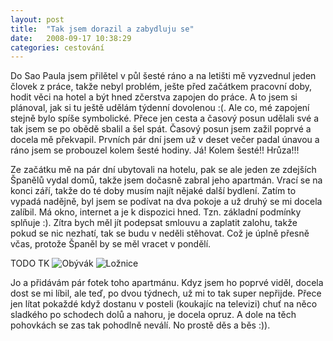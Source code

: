 ```yaml
---
layout: post
title:  "Tak jsem dorazil a zabydluju se"
date:   2008-09-17 10:38:29
categories: cestování
---
```


Do Sao Paula jsem přilětel v půl šesté ráno a na letišti mě vyzvednul jeden človek z práce, takže nebyl problém, ješte před začátkem pracovní doby, hodit věci na hotel a být hned zčerstva zapojen do práce. A to jsem si plánoval, jak si tu ještě udělám týdenní dovolenou :(. Ale co, mé zapojení stejně bylo spíše symbolické. Přece jen cesta a časový posun udělali své a tak jsem se po obědě sbalil a šel spát. Časový posun jsem zažil poprvé a docela mě překvapil. Prvních pár dní jsem už v deset večer padal únavou a ráno jsem se probouzel kolem šesté hodiny. Já! Kolem šesté!! Hrůza!!!

Ze začátku mě na pár dní ubytovali na hotelu, pak se ale jeden ze zdejších Španělů vydal domů, takže jsem dočasně zabral jeho apartmán. Vrací se na konci září, takže do té doby musím najít nějaké další bydlení. Zatím to vypadá nadějně, byl jsem se podívat na dva pokoje a už druhý se mi docela zalíbil. Má okno, internet a je k dispozici hned. Tzn. základní podmínky splňuje :). Zítra bych měl jít podepsat smlouvu a zaplatit zalohu, takže pokud se nic nezhatí, tak se budu v neděli stěhovat. Což je úplně přesně včas, protože Španěl by se měl vracet v pondělí.

TODO TK
<img class="thumbail" title="Obývák" src="images/zpravy/IMG_1804t.jpg" onclick="showOneURL('images/zpravy/IMG_1804v.jpg')" style="cursor:pointer;" />
<img class="thumbail" title="Ložnice" src="images/zpravy/IMG_1805t.jpg" onclick="showOneURL('images/zpravy/IMG_1805v.jpg')" style="cursor:pointer;" />

Jo a přidávám pár fotek toho apartmánu. Kdyz jsem ho poprvé viděl, docela dost se mi líbil, ale teď, po dvou týdnech, už mi to tak super nepřijde. Přece jen lítat pokaždé když dostanu v posteli (koukajíc na televizi) chuť na něco sladkého po schodech dolů a nahoru, je docela opruz. A dole na těch pohovkách se zas tak pohodlně neválí. No prostě děs a běs :)).
